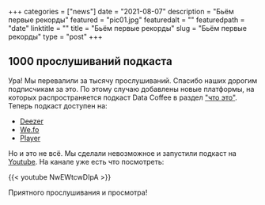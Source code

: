+++
categories = ["news"]
date = "2021-08-07"
description = "Бьём первые рекорды"
featured = "pic01.jpg"
featuredalt = ""
featuredpath = "date"
linktitle = ""
title = "Бьём первые рекорды"
slug = "Бьём первые рекорды"
type = "post"
+++

## 1000 прослушиваний подкаста

Ура! Мы перевалили за тысячу прослушиваний. Спасибо наших дорогим подписчикам за это. По этому случаю добавлены новые платформы, на которых распространяется подкаст Data Coffee в раздел ["что это"](https://datacoffee.site/about/). Теперь подкаст доступен на:
* [Deezer](https://www.deezer.com/us/show/2840202)
* [We.fo](https://we.fo/1575312052)
* [Player](https://player.fm/series/data-coffee)

Но и это не всё. Мы сделали невозможное и запустили подкаст на [Youtube](https://www.youtube.com/channel/UCHx8QFa7NK-HmoMzYoz7Pxg). На канале уже есть что посмотреть:

{{< youtube NwEWtcwDIpA >}}

Приятного прослушивания и просмотра!
